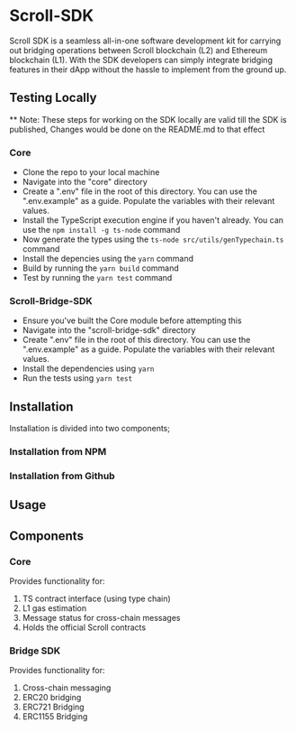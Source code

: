 # Scroll-SDK
Scroll SDK is a seamless all-in-one software development kit for carrying out bridging operations between Scroll blockchain (L2) and Ethereum blockchain (L1). With the SDK developers can simply integrate bridging features in their dApp without the hassle to implement from the ground up.

## Testing Locally

** Note: These steps for working on the SDK locally are valid till the SDK is published, Changes would be done on the README.md to that effect
### Core
- Clone the repo to your local machine
- Navigate into the "core" directory
- Create a ".env" file in the root of this directory. You can use the ".env.example" as a guide. Populate the variables with their relevant values.
- Install the TypeScript execution engine if you haven't already. You can use the `npm install -g ts-node` command
- Now generate the types using the `ts-node src/utils/genTypechain.ts` command
- Install the depencies using the `yarn` command
- Build by running the `yarn build` command
- Test by running the `yarn test` command

### Scroll-Bridge-SDK
- Ensure you've built the Core module before attempting this
- Navigate into the "scroll-bridge-sdk" directory
- Create ".env" file in the root of this directory. You can use the ".env.example" as a guide. Populate the variables with their relevant values.
- Install the dependencies using `yarn `
- Run the tests using `yarn test`

## Installation

Installation is divided into two components;

### Installation from NPM 


### Installation from Github 


## Usage



## Components

### Core
Provides functionality for:
1. TS contract interface (using type chain)
2. L1 gas estimation
3. Message status for cross-chain messages
4. Holds the official Scroll contracts

### Bridge SDK
Provides functionality for:
1. Cross-chain messaging
2. ERC20 bridging
3. ERC721 Bridging
4. ERC1155 Bridging


